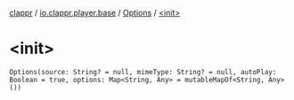[clappr](../../index.md) / [io.clappr.player.base](../index.md) / [Options](index.md) / [&lt;init&gt;](.)

# &lt;init&gt;

`Options(source: String? = null, mimeType: String? = null, autoPlay: Boolean = true, options: Map<String, Any> = mutableMapOf<String, Any>())`